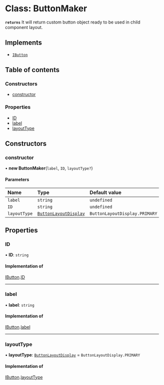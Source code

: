 # Class: ButtonMaker

**`returns`** It will return custom button object ready to be used in child component layout.

## Implements

- [`IButton`](#/documentation/interface-IButton)

## Table of contents

### Constructors

- [constructor](#/documentation/class-ButtonMaker#constructor)

### Properties

- [ID](#/documentation/class-ButtonMaker#id)
- [label](#/documentation/class-ButtonMaker#label)
- [layoutType](#/documentation/class-ButtonMaker#layouttype)

## Constructors

### constructor

• **new ButtonMaker**(`label`, `ID`, `layoutType?`)

#### Parameters

| Name | Type | Default value |
| :------ | :------ | :------ |
| `label` | `string` | `undefined` |
| `ID` | `string` | `undefined` |
| `layoutType` | [`ButtonLayoutDisplay`](#/documentation/enum-ButtonLayoutDisplay) | `ButtonLayoutDisplay.PRIMARY` |

## Properties

### ID

• **ID**: `string`

#### Implementation of

[IButton](#/documentation/interface-IButton).[ID](#/documentation/interface-IButton#id)

___

### label

• **label**: `string`

#### Implementation of

[IButton](#/documentation/interface-IButton).[label](#/documentation/interface-IButton#label)

___

### layoutType

• **layoutType**: [`ButtonLayoutDisplay`](#/documentation/enum-ButtonLayoutDisplay) = `ButtonLayoutDisplay.PRIMARY`

#### Implementation of

[IButton](#/documentation/interface-IButton).[layoutType](#/documentation/interface-IButton#layouttype)
